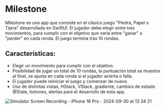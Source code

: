 # Milestone
Milestone es una app que consiste en el clásico juego "Piedra, Papel o Tijera" desarrollada en SwiftUI. El jugador debe elegir entre tres movimientos,  para cumplir con el objetivo que varía entre "ganar" o "perder" en cada ronda. El juego termina tras 10 rondas.

## Características: 
- Elegir un movimiento para cumplir con el objetivo.
- Posibilidad de jugar un total de 10 rondas, la puntuación total se muestra al final, se ajusta en cada ronda si el jugador acierta o falla.
- El jugador puede reiniciar el juego y comenzar de nuevo.
- Uso de distintas vistas, HStack, VStack, gradiente, cambios de estado @State, botones, alertas para el desarrollo de esta app.

![Simulator Screen Recording - iPhone 16 Pro - 2024-09-30 at 13 34 21](https://github.com/user-attachments/assets/37133c0d-20de-4223-8ff8-d52ef0ea1ed7)

